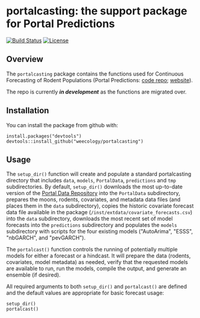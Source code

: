 # portalcasting: the support package for Portal Predictions
[![Build Status](https://travis-ci.org/weecology/portalcasting.svg?branch=master)](https://travis-ci.org/weecology/portalcasting)
[![License](http://img.shields.io/badge/license-MIT-blue.svg)](https://raw.githubusercontent.com/weecology/portalPredictions/master/LICENSE)

## Overview

The `portalcasting` package contains the functions used for Continuous
Forecasting of Rodent Populations (Portal Predictions: 
[code repo](https://github.com/weecology/portalPredictions);
[website](http://portal.naturecast.org/)).

The repo is currently ***in development*** as the functions are migrated over.

## Installation

You can install the package from github with:

```
install.packages("devtools")
devtools::install_github("weecology/portalcasting")
```

## Usage

The `setup_dir()` function will create and populate a standard portalcasting
directory that includes `data`, `models`, `PortalData`, `predictions` and
`tmp` subdirectories. By default, `setup_dir()` downloads the most up-to-date
version of the [Portal Data Repository](https://github.com/weecology/PortalData)
into the `PortalData` subdirectory, prepares the moons, rodents, covariates,
and metadata data files (and places them in the `data` subdirectory), copies the
historic covariate forecast data file available in the package 
(`/inst/extdata/covariate_forecasts.csv`) into the `data` subdirectory, 
downloads the most recent set of model forecasts into the `predictions` 
subdirectory and populates the `models` subdirectory with scripts for the four
existing models ("AutoArima", "ESSS", "nbGARCH", and "pevGARCH").

The `portalcast()` function controls the running of potentially multiple 
models for either a forecast or a hindcast. It will prepare the data 
(rodents, covariates, model metadata) as needed, verify that the requested
models are available to run, run the models, compile the output, and
generate an ensemble (if desired).

All required arguments to both `setup_dir()` and `portalcast()` are defined 
and the default values are appropriate for basic forecast usage:

```
setup_dir()
portalcast()
```
